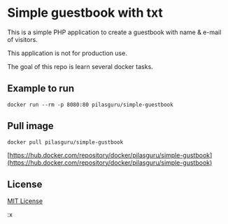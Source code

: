 # Simple guestbook with txt

This is a simple PHP application to create a guestbook with name & e-mail of visitors.

This application is not for production use. 

The goal of this repo is learn several docker tasks. 

## Example to run

`docker run --rm -p 8080:80 pilasguru/simple-guestbook`

## Pull image

`docker pull pilasguru/simple-gustbook`

[https://hub.docker.com/repository/docker/pilasguru/simple-gustbook](https://hub.docker.com/repository/docker/pilasguru/simple-gustbook)

## License

[MIT License](LICENSE)

:x
